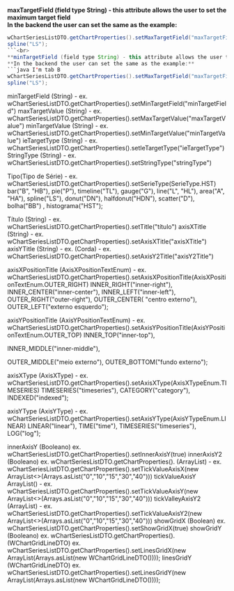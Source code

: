 **maxTargetField (field type String) - this attribute allows the user to set the maximum target field**<br>
**In the backend the user can set the same as the example:**
```java I'm tab B
wChartSeriesListDTO.getChartProperties().setMaxTargetField("maxTargetField");
spline("LS");
```<br>
**minTargetField (field type String) - this attribute allows the user to set the maximum target field**<br>
**In the backend the user can set the same as the example:**
```java I'm tab B
wChartSeriesListDTO.getChartProperties().setMaxTargetField("maxTargetField");
spline("LS");
```
minTargetField (String) - ex. wChartSeriesListDTO.getChartProperties().setMinTargetField("minTargetField")
maxTargetValue (String) - ex. wChartSeriesListDTO.getChartProperties().setMaxTargetValue("maxTargetValue")
minTargetValue (String) - ex. wChartSeriesListDTO.getChartProperties().setMinTargetValue("minTargetValue")
ieTargetType (String) - ex. wChartSeriesListDTO.getChartProperties().setIeTargetType("ieTargetType")
StringType (String) - ex. wChartSeriesListDTO.getChartProperties().setStringType("stringType")

Tipo(Tipo de Série) - ex. wChartSeriesListDTO.getChartProperties().setSerieType(SerieType.HST)
bar("B", "HB"),
pie("P"),
timeline("TL"),
gauge("G"),
line("L", "HL"),
area("A", "HA"),
spline("LS"),
donut("DN"),
halfdonut("HDN"),
scatter("D"),
bolha("BB") ,
histograma("HST");

Título (String) - ex. wChartSeriesListDTO.getChartProperties().setTitle("título")
axisXTitle (String) - ex. wChartSeriesListDTO.getChartProperties().setAxisXTitle("axisXTitle")
axisYTitle (String) - ex.
(Corda) - ex. wChartSeriesListDTO.getChartProperties().setAxisY2Title("axisY2Title")

axisXPositionTitle (AxisXPositionTextEnum) - ex. wChartSeriesListDTO.getChartProperties().setAxisXPositionTitle(AxisXPositionTextEnum.OUTER_RIGHT)
INNER_RIGHT("inner-right"),
INNER_CENTER("inner-center"),
INNER_LEFT("inner-left"),
OUTER_RIGHT("outer-right"),
OUTER_CENTER( "centro externo"),
OUTER_LEFT("externo esquerdo");

axisYPositionTitle (AxisYPositionTextEnum) - ex. wChartSeriesListDTO.getChartProperties().setAxisYPositionTitle(AxisYPositionTextEnum.OUTER_TOP)
INNER_TOP("inner-top"),

INNER_MIDDLE("inner-middle"),


OUTER_MIDDLE("meio externo"),
OUTER_BOTTOM("fundo externo");

axisXType (AxisXType) - ex. wChartSeriesListDTO.getChartProperties().setAxisXType(AxisXTypeEnum.TIMESERIES)
TIMESERIES("timeseries"),
CATEGORY("category"),
INDEXED("indexed");

axisYType (AxisYType) - ex. wChartSeriesListDTO.getChartProperties().setAxisYType(AxisYTypeEnum.LINEAR)
LINEAR("linear"),
TIME("time"),
TIMESERIES("timeseries"),
LOG("log");

innerAxisY (Booleano) ex. wChartSeriesListDTO.getChartProperties().setInnerAxisY(true)
innerAxisY2 (Booleano) ex. wChartSeriesListDTO.getChartProperties().
(ArrayList) - ex. wChartSeriesListDTO.getChartProperties().setTickValueAxisX(new ArrayList<>(Arrays.asList("0","10","15","30","40")))
tickValueAxisY ArrayList() - ex. wChartSeriesListDTO.getChartProperties().setTickValueAxisY(new ArrayList<>(Arrays.asList("0","10","15","30","40")))
tickValleyAxisY2 (ArrayList) - ex. wChartSeriesListDTO.getChartProperties().setTickValueAxisY2(new ArrayList<>(Arrays.asList("0","10","15","30","40")))
showGridX (Boolean) ex. wChartSeriesListDTO.getChartProperties().setShowGridX(true)
showGridY (Booleano) ex. wChartSeriesListDTO.getChartProperties().
(WChartGridLineDTO) ex. wChartSeriesListDTO.getChartProperties().setLinesGridX(new ArrayList(Arrays.asList(new WChartGridLineDTO())));
linesGridY (WChartGridLineDTO) ex. wChartSeriesListDTO.getChartProperties().setLinesGridY(new ArrayList(Arrays.asList(new WChartGridLineDTO())));
